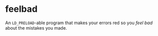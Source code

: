 # feelbad
An `LD_PRELOAD`-able program that makes your errors red so you _feel bad_ about the mistakes you made.
